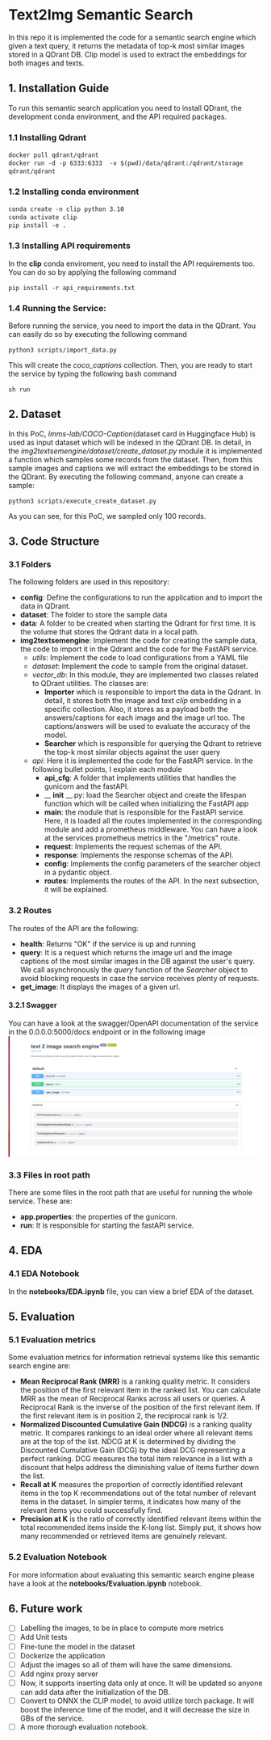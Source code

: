 # Text2Img Semantic Search
In this repo it is implemented the code for a semantic search engine which given a text query,
it returns the metadata of top-k most similar images stored in a QDrant DB. Clip model is used
to extract the embeddings for both images and texts.
## 1. Installation Guide
To run this semantic search application you need to install QDrant, the development conda environment, and
the API required packages.

### 1.1 Installing Qdrant
```
docker pull qdrant/qdrant
docker run -d -p 6333:6333  -v $(pwd)/data/qdrant:/qdrant/storage  qdrant/qdrant
```
### 1.2 Installing conda environment
```
conda create -n clip python 3.10
conda activate clip
pip install -e .
```
### 1.3 Installing API requirements
In the __clip__ conda enviroment, you need to install the API requirements too. You can do so by applying the
following command
```
pip install -r api_requirements.txt
```

### 1.4 Running the Service:
Before running the service, you need to import the data in the QDrant. You can easily do so by executing the following
command
```commandline
python3 scripts/import_data.py
```
This will create the _coco_captions_ collection. Then, you are ready to start the service by typing the following bash
command
```commandline
sh run
```

## 2. Dataset
In this PoC, _lmms-lab/COCO-Caption_(dataset card in Huggingface Hub) is used as input dataset which will be indexed in the QDrant DB.
In detail, in the _img2textsemengine/dataset/create_dataset.py_ module it is implemented a function which
samples some records from the dataset. Then, from this sample images and captions we will extract the embeddings
to be stored in the QDrant. By executing the following command, anyone can create a sample:
~~~
python3 scripts/execute_create_dataset.py
~~~
As you can see, for this PoC, we sampled only 100 records.
## 3. Code Structure
### 3.1 Folders
The following folders are used in this repository:
* __config__: Define the configurations to run the application and to import the data in QDrant.
* __dataset__: The folder to store the sample data
* __data__: A folder to be created when starting the Qdrant for first time. It is the volume that stores the Qdrant data 
in a local path.
* __img2textsemengine__: Implement the code for creating the sample data, the code to import it in the Qdrant and the 
code for the FastAPI service.
  * _utils_: Implement the code to load configurations from a YAML file
  * _dataset_: Implement the code to sample from the original dataset.
  * _vector_db_: In this module, they are implemented two classes related to QDrant utilities. The classes are:
    * __Importer__ which is responsible to import the data in the Qdrant. In detail, it stores both the image and text _clip_ 
embedding in a specific collection. Also, it stores as a payload both the answers/captions for each image and the image 
url too. The captions/answers will be used to evaluate the accuracy of the model.
    * __Searcher__ which is responsible for querying the Qdrant to retrieve the top-k most similar objects against the 
user query
  *  _api_: Here it is implemented the code for the FastAPI service. In the following bullet points, I 
explain each module
     * __api_cfg__: A folder that implements utilities that handles the gunicorn and the fastAPI.
     * __ __init__ __.py: load the Searcher object and create the lifespan function which will be called when
initializing the FastAPI app
     * __main__: the module that is responsible for the FastAPI service. Here, it is loaded all the routes implemented in
the corresponding module and add a prometheus middleware. You can have a look at the services prometheus metrics in the 
"/metrics" route.
     * __request__: Implements the request schemas of the API.
     * __response__: Implements the response schemas of the API.
     * __config__: Implements the config parameters of the searcher object in a pydantic object.
     * __routes__: Implements the routes of the API. In the next subsection, it will be explained.
### 3.2 Routes
The routes of the API are the following:
* __health__: Returns "OK" if the service is up and running
* __query__: It is a request which returns the image url and the image captions of the most similar images in the DB 
against the user's query. We call asynchronously the _query_ function of the _Searcher_ object to avoid blocking requests
in case the service receives plenty of requests.
* __get_image__: It displays the images of a given url.
#### 3.2.1 Swagger
You can have a look at the swagger/OpenAPI documentation of the service in the 0.0.0.0:5000/docs endpoint or in the
following image
![plot](Swagger_doc.png)
### 3.3 Files in root path
There are some files in the root path that are useful for running the whole service. These are:
* __app.properties__: the properties of the gunicorn.
* __run__: It is responsible for starting the fastAPI service.

## 4. EDA
### 4.1 EDA Notebook
In the __notebooks/EDA.ipynb__ file, you can view a brief EDA of the dataset.
## 5. Evaluation
### 5.1 Evaluation metrics
Some evaluation metrics for information retrieval systems like this semantic search engine are:
* __Mean Reciprocal Rank (MRR)__ is a ranking quality metric. It considers the position of the first relevant item in the ranked list.
You can calculate MRR as the mean of Reciprocal Ranks across all users or queries. 
A Reciprocal Rank is the inverse of the position of the first relevant item. If the first relevant item is in position 2, the reciprocal rank is 1/2. 
* __Normalized Discounted Cumulative Gain (NDCG)__ is a ranking quality metric. It compares rankings to an ideal order where all relevant items are at the top of the list.
NDCG at K is determined by dividing the Discounted Cumulative Gain (DCG) by the ideal DCG representing a perfect ranking. 
DCG measures the total item relevance in a list with a discount that helps address the diminishing value of items further down the list.
* __Recall at K__ measures the proportion of correctly identified relevant items in the top K recommendations out of the total number of relevant items in the dataset. In simpler terms, it indicates how many of the relevant items you could successfully find.
* __Precision at K__ is the ratio of correctly identified relevant items within the total recommended items inside the K-long list. Simply put, it shows how many recommended or retrieved items are genuinely relevant.

### 5.2 Evaluation Notebook
For more information about evaluating this semantic search engine please have a look at the
__notebooks/Evaluation.ipynb__ notebook.


## 6. Future work
- [ ] Labelling the images, to be in place to compute more metrics
- [ ] Add Unit tests
- [ ] Fine-tune the model in the dataset
- [ ] Dockerize the application
- [ ] Adjust the images so all of them will have the same dimensions.
- [ ] Add nginx proxy server
- [ ] Now, it supports inserting data only at once. It will be updated
so anyone can add data after the initialization of the DB.
- [ ] Convert to ONNX the CLIP model, to avoid utilize torch package. It will boost the inference time of the model,
and it will decrease the size in GBs of the service.
- [ ] A more thorough evaluation notebook.